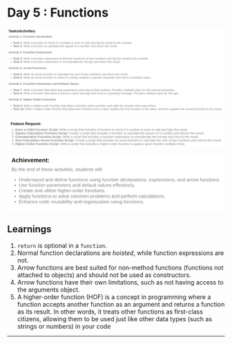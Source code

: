# Day 5 : Functions

![alt text](image.png)

![alt text](image-1.png)

![alt text](image-2.png)

## Learnings

1. `return` is optional in a `function`.
2. Normal function declarations are *hoisted*, while function expressions are not.
3. Arrow functions are best suited for non-method functions (functions not attached to objects) and should not be used as constructors.
4. Arrow functions have their own limitations, such as not having access to the arguments object.
5. A higher-order function (HOF) is a concept in programming where a function accepts another function as an argument and returns a function as its result. In other words, it treats other functions as first-class citizens, allowing them to be used just like other data types (such as strings or numbers) in your code

---
